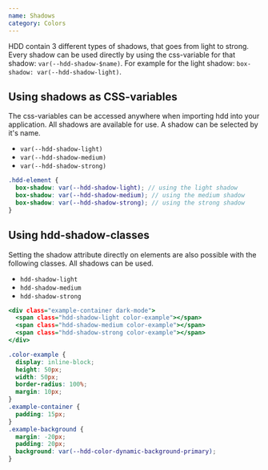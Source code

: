 ```yaml
---
name: Shadows
category: Colors
---
```


HDD contain 3 different types of shadows, that goes from light to strong. Every shadow can be used directly by using the css-variable for that shadow: `var(--hdd-shadow-$name)`. For example for the light shadow: `box-shadow: var(--hdd-shadow-light)`.

## Using shadows as CSS-variables
The css-variables can be accessed anywhere when importing hdd into your application. All shadows are available for use. A shadow can be selected by it's name.

- `var(--hdd-shadow-light)`
- `var(--hdd-shadow-medium)`
- `var(--hdd-shadow-strong)`

```scss
.hdd-element {
  box-shadow: var(--hdd-shadow-light); // using the light shadow
  box-shadow: var(--hdd-shadow-medium); // using the medium shadow
  box-shadow: var(--hdd-shadow-strong); // using the strong shadow
}
```

## Using hdd-shadow-classes
Setting the shadow attribute directly on elements are also possible with the following classes. All shadows can be used.

- `hdd-shadow-light`
- `hdd-shadow-medium`
- `hdd-shadow-strong`

```shadow-colors.html
<div class="example-container dark-mode">
  <span class="hdd-shadow-light color-example"></span>
  <span class="hdd-shadow-medium color-example"></span>
  <span class="hdd-shadow-strong color-example"></span>
</div>
```

```shadow-colors.css  hidden
.color-example {
  display: inline-block; 
  height: 50px; 
  width: 50px; 
  border-radius: 100%; 
  margin: 10px;
}
.example-container {
  padding: 15px; 
}
.example-background {
  margin: -20px;
  padding: 20px;
  background: var(--hdd-color-dynamic-background-primary);
}
```
